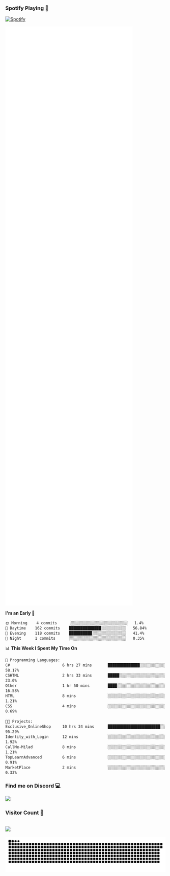 ### Spotify Playing 🎵
[![Spotify](https://spotify-livestats-callme-milad.vercel.app/api/spotify)](https://open.spotify.com/user/314mrt6dxn5cqoxklh3thbwlr6by)

<img align="center" src="/github-metrics.svg" alt="Metrics" width="400">

<!--START_SECTION:waka-->
**I'm an Early 🐤** 

```text
🌞 Morning    4 commits      ░░░░░░░░░░░░░░░░░░░░░░░░░   1.4% 
🌆 Daytime    162 commits    ██████████████░░░░░░░░░░░   56.84% 
🌃 Evening    118 commits    ██████████░░░░░░░░░░░░░░░   41.4% 
🌙 Night      1 commits      ░░░░░░░░░░░░░░░░░░░░░░░░░   0.35%

```


📊 **This Week I Spent My Time On** 

```text
💬 Programming Languages: 
C#                       6 hrs 27 mins       ██████████████░░░░░░░░░░░   58.17% 
CSHTML                   2 hrs 33 mins       █████░░░░░░░░░░░░░░░░░░░░   23.0% 
Other                    1 hr 50 mins        ████░░░░░░░░░░░░░░░░░░░░░   16.58% 
HTML                     8 mins              ░░░░░░░░░░░░░░░░░░░░░░░░░   1.21% 
CSS                      4 mins              ░░░░░░░░░░░░░░░░░░░░░░░░░   0.69%

🐱‍💻 Projects: 
Exclusive_OnlineShop     10 hrs 34 mins      ███████████████████████░░   95.29% 
Identity_with_Login      12 mins             ░░░░░░░░░░░░░░░░░░░░░░░░░   1.92% 
CallMe-Milad             8 mins              ░░░░░░░░░░░░░░░░░░░░░░░░░   1.21% 
TopLearnAdvanced         6 mins              ░░░░░░░░░░░░░░░░░░░░░░░░░   0.91% 
MarketPlace              2 mins              ░░░░░░░░░░░░░░░░░░░░░░░░░   0.33%

```


<!--END_SECTION:waka-->

### Find me on Discord 💻
<a href="https://discord.gg/pQVcABAxAy" rel="nofollow"> 
  <img src="https://discord.c99.nl/widget/theme-2/977957889358573609.png" data-canonical-src="https://discord.c99.nl/widget/theme-2/977957889358573609.png" style="max-width: 100%;"></a>

### Visitor Count 🔢
<p align="left"> 
  <br>
  <img src="https://profile-counter.glitch.me/callme-devil/count.svg" />
</p>

<img src="https://github.com/callme-devil/callme-devil/blob/output/github-contribution-grid-snake.svg" alt="snake" style="max-width: 100%;">
